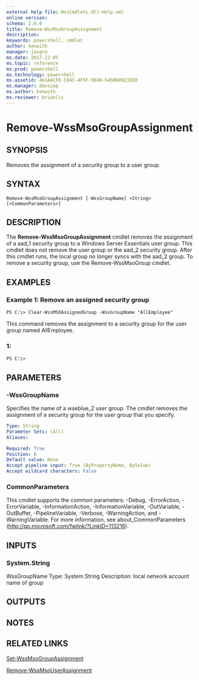 ```yaml
---
external help file: WssCmdlets.dll-Help.xml
online version: 
schema: 2.0.0
title: Remove-WssMsoGroupAssignment
description: 
keywords: powershell, cmdlet
author: kenwith
manager: jasgro
ms.date: 2017-12-05
ms.topic: reference
ms.prod: powershell
ms.technology: powershell
ms.assetid: 461AACFE-C84C-4F5F-9E48-645B08923EE0
ms.manager: dansimp
ms.author: kenwith
ms.reviewer: brianlic
---
```


# Remove-WssMsoGroupAssignment

## SYNOPSIS
Removes the assignment of a security group to a user group.

## SYNTAX

```
Remove-WssMsoGroupAssignment [-WssGroupName] <String> [<CommonParameters>]
```

## DESCRIPTION
The **Remove-WssMsoGroupAssignment** cmdlet removes the assignment of a aad_1 security group to a Windows Server Essentials user group.
This cmdlet does not remove the user group or the aad_2 security group.
After this cmdlet runs, the local group no longer syncs with the aad_2 group.
To remove a security group, use the Remove-WssMsoGroup cmdlet.

## EXAMPLES

### Example 1: Remove an assigned security group
```
PS C:\> Clear-WssMSOAssignedGroup -WssGroupName "AllEmployee"
```

This command removes the assignment to a security group for the user group named AllEmployee.

### 1:
```
PS C:\>
```

## PARAMETERS

### -WssGroupName
Specifies the name of a wseblue_2 user group.
The cmdlet removes the assignment of a security group for the user group that you specify.

```yaml
Type: String
Parameter Sets: (All)
Aliases: 

Required: True
Position: 0
Default value: None
Accept pipeline input: True (ByPropertyName, ByValue)
Accept wildcard characters: False
```

### CommonParameters
This cmdlet supports the common parameters: -Debug, -ErrorAction, -ErrorVariable, -InformationAction, -InformationVariable, -OutVariable, -OutBuffer, -PipelineVariable, -Verbose, -WarningAction, and -WarningVariable. For more information, see about_CommonParameters (http://go.microsoft.com/fwlink/?LinkID=113216).

## INPUTS

### System.String
WssGroupName
Type: System.String
Description: local network account name of group

## OUTPUTS

## NOTES

## RELATED LINKS

[Set-WssMsoGroupAssignment](./Set-WssMsoGroupAssignment.md)

[Remove-WssMsoUserAssignment](./Remove-WssMsoUserAssignment.md)

